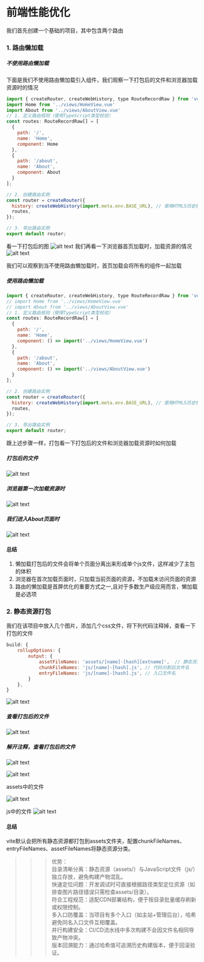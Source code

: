 # 前端性能优化

我们首先创建一个基础的项目，其中包含两个路由

### 1. 路由懒加载
##### 不使用路由懒加载
下面是我们不使用路由懒加载引入组件，我们观察一下打包后的文件和浏览器加载资源时的情况
```js
import { createRouter, createWebHistory, type RouteRecordRaw } from 'vue-router';
import Home from '../views/HomeView.vue'
import About from '../views/AboutView.vue'
// 1. 定义路由规则（使用TypeScript类型校验）
const routes: RouteRecordRaw[] = [
  {
    path: '/',
    name: 'Home',
    component: Home
  },
  {
    path: '/about',
    name: 'About',
    component: About
  }
];

// 2. 创建路由实例
const router = createRouter({
  history: createWebHistory(import.meta.env.BASE_URL), // 使用HTML5历史模式
  routes,
});

// 3. 导出路由实例
export default router;
```
看一下打包后的图
![alt text](/web/PerformanceOptimization/image.png)
我们再看一下浏览器首页加载时，加载资源的情况
![alt text](/web/PerformanceOptimization/image-2.png)

我们可以观察到当不使用路由懒加载时，首页加载会将所有的组件一起加载

##### 使用路由懒加载
```js
import { createRouter, createWebHistory, type RouteRecordRaw } from 'vue-router';
// import Home from '../views/HomeView.vue'
// import About from '../views/AboutView.vue'
// 1. 定义路由规则（使用TypeScript类型校验）
const routes: RouteRecordRaw[] = [
  {
    path: '/',
    name: 'Home',
    component: () => import('../views/HomeView.vue')
  },
  {
    path: '/about',
    name: 'About',
    component: () => import('../views/AboutView.vue')
  }
];

// 2. 创建路由实例
const router = createRouter({
  history: createWebHistory(import.meta.env.BASE_URL), // 使用HTML5历史模式
  routes,
});

// 3. 导出路由实例
export default router;
```
跟上述步骤一样，打包看一下打包后的文件和浏览器加载资源时如何加载

##### 打包后的文件
![alt text](/web/PerformanceOptimization/image-3.png)

##### 浏览器第一次加载资源时
![alt text](/web/PerformanceOptimization/image-4.png)

##### 我们进入About页面时
![alt text](/web/PerformanceOptimization/image-5.png)


#### 总结
1. 懒加载打包后的文件会将单个页面分离出来形成单个js文件，这样减少了主包的体积  
2. 浏览器在首次加载页面时，只加载当前页面的资源，不加载未访问页面的资源  
3. 路由的懒加载是首屏优化的重要方式之一,且对于多数生产级应用而言，懒加载是必选项

### 2. 静态资源打包
我们在该项目中放入几个图片，添加几个css文件，将下列代码注释掉，查看一下打包的文件
```js
build: {
    rollupOptions: {
        output: {
            assetFileNames: 'assets/[name]-[hash][extname]',  // 静态资源文件名
            chunkFileNames: 'js/[name]-[hash].js', // 代码分割后文件名
            entryFileNames: 'js/[name]-[hash].js', // 入口文件名
        }
    },
}
```
![alt text](/web/PerformanceOptimization/image-6.png)

##### 查看打包后的文件
![alt text](/web/PerformanceOptimization/image-7.png)


##### 解开注释，查看打包后的文件
![alt text](/web/PerformanceOptimization/image-8.png)

![alt text](/web/PerformanceOptimization/image-9.png)

assets中的文件

![alt text](/web/PerformanceOptimization/image-10.png)

js中的文件
![alt text](/web/PerformanceOptimization/image-11.png)


#### 总结
vite默认会把所有静态资源都打包到assets文件夹，配置chunkFileNames、entryFileNames、assetFileNames将静态资源分类。

>>> 优势：   
>>> 目录清晰分离​​：静态资源（assets/）与JavaScript文件（js/）独立存放，避免构建产物混乱。  
>>> ​快速定位问题​​：开发调试时可直接根据路径类型定位资源（如排查图片路径错误只需检查assets/目录）。  
>>> ​符合工程规范​​：适配CDN部署结构，便于按目录批量缓存刷新或权限控制。  
>>> 多入口防覆盖​​：当项目有多个入口（如主站+管理后台），哈希避免同名入口文件互相覆盖。  
>>>​ ​并行构建安全​​：CI/CD流水线中多次构建不会因文件名相同导致产物冲突。  
>>>​ 版本回溯能力​​：通过哈希值可追溯历史构建版本，便于回滚验证。

